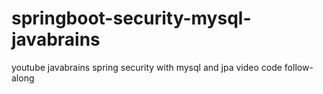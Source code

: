 # springboot-security-mysql-javabrains
youtube javabrains spring security with mysql and jpa video code follow-along 
